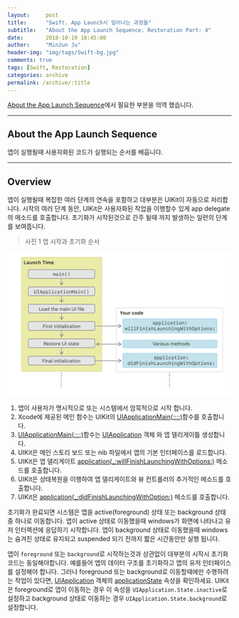 ```yaml
---
layout:     post
title:      "Swift. App Launch시 일어나는 과정들"
subtitle:   "About the App Launch Sequence. Restoration Part: 4"
date:       2018-10-19 18:45:00
author:     "MinJun Ju"
header-img: "img/tags/Swift-bg.jpg"
comments: true 
tags: [Swift, Restoration]
categories: archive
permalink: /archive/:title
---
```


[About the App Launch Sequence](https://developer.apple.com/documentation/uikit/core_app/managing_your_app_s_life_cycle/responding_to_the_launch_of_your_app/about_the_app_launch_sequence)에서 필요한 부분을 의역 했습니다.

---


## About the App Launch Sequence

앱이 실행될때 사용자화된 코드가 실행되는 순서를 배웁니다.

---

## Overview 

앱이 실행될때 복잡한 여러 단계의 연속을 포함하고 대부분은 UIKit이 자동으로 처리합니다. 시작의 여러 단계 동안, UIKit은 사용자화된 작업을 이행할수 있게 app delegate 의 매소드를 호출합니다. 초기화가 시작된것으로 간주 될때 까지 발생하는 일련의 단계를 보여줍니다.

> 사진 1 앱 시작과 초기화 순서 

![](/assets/post_img/posts/Launch-0.png)

1. 앱이 사용자가 명시적으로 또는 시스템에서 암묵적으로 시작 합니다. 
2. Xcode에 제공된 메인 함수는 UIKit의 [<U>UIApplicationMain(_:_:_:_:)</U>](https://developer.apple.com/documentation/uikit/1622933-uiapplicationmain)함수를 호출합니다.
3. [<U>UIApplicationMain(_:_:_:_:)</U>](https://developer.apple.com/documentation/uikit/1622933-uiapplicationmain)함수는 [UIApplication](https://developer.apple.com/documentation/uikit/uiapplication) 객체 와 앱 델리게이틀 생성합니다. 
4. UIKit은 메인 스토리 보드 또는 nib 파일에서 앱의 기본 인터페이스를 로드합니다.
5. UIKit은 앱 델리게이트 [<U>application(_:willFinishLaunchingWithOptions:)</U>](https://developer.apple.com/documentation/uikit/uiapplicationdelegate/1623032-application) 메소드를 호출합니다. 
6. UIKit은 상태복원을 이행하여 앱 델리게이트와 뷰 컨트롤러의 추가적인 메소드를 호출합니다.
7. UIKit은 [<U>application(_:didFinishLaunchingWithOption:)</U>](https://developer.apple.com/documentation/uikit/uiapplicationdelegate/1622921-application) 메소드를 호출합니다. 

초기화가 완료되면 시스템은 앱을 active(foreground) 상태 또는 background 상태중 하나로 이동합니다. 앱이 active 상태로 이동했을때 windows가 화면에 나타나고 유저 인터렉션에 응답하기 시작합니다. 앱이 background 상태로 이동했을때 windows는 숨겨진 상태로 유지되고 suspended 되기 전까지 짧은 시간동안만 실행 됩니다.

앱이 `foreground` 또는 `background`로 시작하는것과 상관없이 대부분의 시작시 초기화 코드는 동일해야합니다. 예를들어 앱의 데이터 구조를 초기화하고 앱의 유저 인터페이스를 설정해야 합니다. 그러나 foreground 또는 background로 이동할때에만 수행하려는 작업이 있다면, [UIApplication](https://developer.apple.com/documentation/uikit/uiapplication) 객체의 [applicationState](https://developer.apple.com/documentation/uikit/uiapplication/1623003-applicationstate) 속성을 확인하세요. UIKit은 foreground로 앱이 이동하는 경우 이 속성을 `UIApplication.State.inactive`로 설정하고 background 상태로 이동하는 경우 `UIApplication.State.background`로 설정합니다. 
